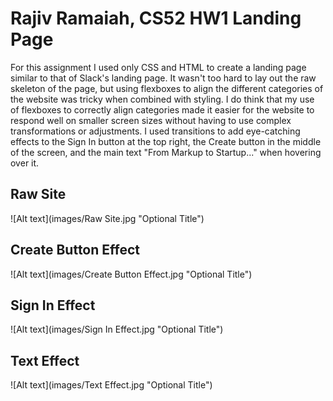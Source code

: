 # Rajiv Ramaiah, CS52 HW1 Landing Page

For this assignment I used only CSS and HTML to create a landing page similar to that of Slack's landing page. It wasn't too hard to lay out the raw skeleton of the page, but using flexboxes to align the different categories of the website was tricky when combined with styling. I do think that my use of flexboxes to correctly align categories made it easier for the website to respond well on smaller screen sizes without having to use complex transformations or adjustments. I used transitions to add eye-catching effects to the Sign In button at the top right, the Create button in the middle of the screen, and the main text "From Markup to Startup..." when hovering over it.


## Raw Site

![Alt text](images/Raw Site.jpg "Optional Title")

## Create Button Effect

![Alt text](images/Create Button Effect.jpg "Optional Title")

## Sign In Effect

![Alt text](images/Sign In Effect.jpg "Optional Title")

## Text Effect

![Alt text](images/Text Effect.jpg "Optional Title")
